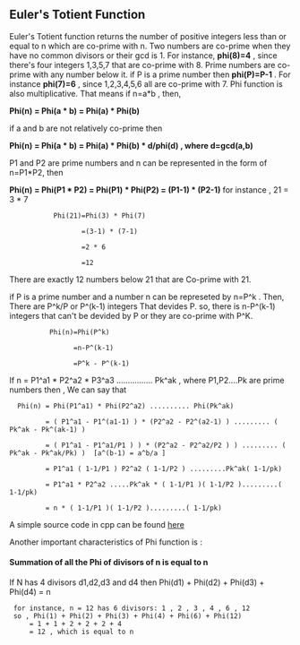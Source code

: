 ## Euler's Totient Function

Euler's Totient function returns the number of positive integers less than or equal to n which are co-prime with n. Two numbers are co-prime when they have no common divisors or their gcd is 1. For instance, 
 **phi(8)=4** , since there's four integers 1,3,5,7 that are co-prime with 8. Prime numbers are co-prime with any number below it. if P is a prime number then **phi(P)=P-1** . For instance **phi(7)=6** , since 1,2,3,4,5,6 all are co-prime with 7. 
 Phi function is also multiplicative. That means if n=a*b , then,

**Phi(n) = Phi(a * b) = Phi(a) * Phi(b)**

if a and b are not relatively co-prime then

**Phi(n) = Phi(a * b) = Phi(a) * Phi(b) * d/phi(d) , where d=gcd(a,b)**

P1 and P2 are prime numbers and n can be represented in the form of n=P1*P2, then

**Phi(n) = Phi(P1 * P2) = Phi(P1) * Phi(P2) = (P1-1) * (P2-1)**
for instance , 21 = 3 * 7

               Phi(21)=Phi(3) * Phi(7)
               
                      =(3-1) * (7-1)
                      
                      =2 * 6
                      
                      =12
                      
There are exactly 12 numbers below 21 that are Co-prime with 21.

if P is a prime number and a number n can be represeted by n=P^k . Then, There are P^k/P or P^(k-1) integers That devides P. so, there is n-P^(k-1) integers that can't be devided by P or they are co-prime with P^K.


              Phi(n)=Phi(P^k)
              
                    =n-P^(k-1)
                    
                    =P^k - P^(k-1)
                   
If  n = P1^a1 * P2^a2 * P3^a3 ................ Pk^ak , where P1,P2....Pk are prime numbers then , We can say that

      Phi(n) = Phi(P1^a1) * Phi(P2^a2) .......... Phi(Pk^ak)
      
             = ( P1^a1 - P1^(a1-1) ) * (P2^a2 - P2^(a2-1) ) ......... ( Pk^ak - Pk^(ak-1) )
             
             = ( P1^a1 - P1^a1/P1 ) ) * (P2^a2 - P2^a2/P2 ) ) ......... ( Pk^ak - Pk^ak/Pk) )  [a^(b-1) = a^b/a ]
             
             = P1^a1 ( 1-1/P1 ) P2^a2 ( 1-1/P2 ) .........Pk^ak( 1-1/pk)
             
             = P1^a1 * P2^a2 .....Pk^ak * ( 1-1/P1 )( 1-1/P2 ).........( 1-1/pk)
             
             = n * ( 1-1/P1 )( 1-1/P2 ).........( 1-1/pk)

A simple source code in cpp can be found [here](https://github.com/raihankhan/DATA-STRUCTURE-AND-ALGORITHMS/blob/master/Number%20Theory/Euler's%20Phi.cpp)

Another important characteristics of Phi function is :
#### Summation of all the Phi of divisors of n is equal to n

If N has 4 divisors d1,d2,d3 and d4 then
Phi(d1) + Phi(d2) + Phi(d3) + Phi(d4) = n

     for instance, n = 12 has 6 divisors: 1 , 2 , 3 , 4 , 6 , 12
     so , Phi(1) + Phi(2) + Phi(3) + Phi(4) + Phi(6) + Phi(12)
         = 1 + 1 + 2 + 2 + 2 + 4
         = 12 , which is equal to n
                    

